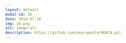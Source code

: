 ```yaml
---
layout: default
modal-id: 16
date: 2014-07-18
img: 16.png
alt: image-alt
description: https://github.com/meyreponte/HOA14.git
---
```

